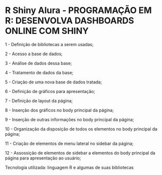 # R Shiny Alura - PROGRAMAÇÃO EM R: DESENVOLVA DASHBOARDS ONLINE COM SHINY

1 - Definição de bibliotecas a serem usadas;

2 - Acesso a base de dados;

3 - Análise de dados dessa base;

4 - Tratamento de dados da base;

5 - Criação de uma nova base de dados tratada;

6 - Definição de gráficos para apresentação;

7 - Definição de layout da página;

8 - Inserção dos gráficos no body principal da página;

9 - Inserção de outras informações no body principal da página;

10 - Organização da disposição de todos os elementos no body principal da página;

11 - Criação de elementos de menu lateral no sidebar da página;

12 - Assossição de elementos de sidebar a elementos do body principal da página para apresentação ao usuário;

Tecnologia utilizada: linguagem R e algumas de suas bibliotecas